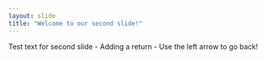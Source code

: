 ```yaml
---
layout: slide
title: "Welcome to our second slide!"
---
```

Test text for second slide - Adding a return -
Use the left arrow to go back!
